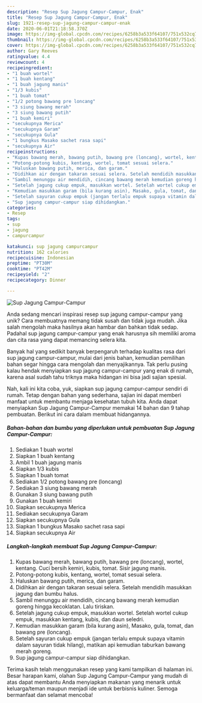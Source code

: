 ```yaml
---
description: "Resep Sup Jagung Campur-Campur, Enak"
title: "Resep Sup Jagung Campur-Campur, Enak"
slug: 1921-resep-sup-jagung-campur-campur-enak
date: 2020-06-01T21:18:58.370Z
image: https://img-global.cpcdn.com/recipes/6258b3a533f64107/751x532cq70/sup-jagung-campur-campur-foto-resep-utama.jpg
thumbnail: https://img-global.cpcdn.com/recipes/6258b3a533f64107/751x532cq70/sup-jagung-campur-campur-foto-resep-utama.jpg
cover: https://img-global.cpcdn.com/recipes/6258b3a533f64107/751x532cq70/sup-jagung-campur-campur-foto-resep-utama.jpg
author: Gary Reeves
ratingvalue: 4.4
reviewcount: 4
recipeingredient:
- "1 buah wortel"
- "1 buah kentang"
- "1 buah jagung manis"
- "1/3 kubis"
- "1 buah tomat"
- "1/2 potong bawang pre loncang"
- "3 siung bawang merah"
- "3 siung bawang putih"
- "1 buah kemiri"
- "secukupnya Merica"
- "secukupnya Garam"
- "secukupnya Gula"
- "1 bungkus Masako sachet rasa sapi"
- "secukupnya Air"
recipeinstructions:
- "Kupas bawang merah, bawang putih, bawang pre (loncang), wortel, kentang. Cuci bersih kemiri, kubis, tomat. Sisir jagung manis."
- "Potong-potong kubis, kentang, wortel, tomat sesuai selera."
- "Haluskan bawang putih, merica, dan garam."
- "Didihkan air dengan takaran sesuai selera. Setelah mendidih masukkan jagung dan bumbu halus."
- "Sambil menunggu air mendidih, cincang bawang merah kemudian goreng hingga kecoklatan. Lalu tiriskan."
- "Setelah jagung cukup empuk, masukkan wortel. Setelah wortel cukup empuk, masukkan kentang, kubis, dan daun seledri."
- "Kemudian masukkan garam (bila kurang asin), Masako, gula, tomat, dan bawang pre (loncang)."
- "Setelah sayuran cukup empuk (jangan terlalu empuk supaya vitamin dalam sayuran tidak hilang), matikan api kemudian taburkan bawang merah goreng."
- "Sup jagung campur-campur siap dihidangkan."
categories:
- Resep
tags:
- sup
- jagung
- campurcampur

katakunci: sup jagung campurcampur 
nutrition: 162 calories
recipecuisine: Indonesian
preptime: "PT30M"
cooktime: "PT42M"
recipeyield: "2"
recipecategory: Dinner

---
```



![Sup Jagung Campur-Campur](https://img-global.cpcdn.com/recipes/6258b3a533f64107/751x532cq70/sup-jagung-campur-campur-foto-resep-utama.jpg)

Anda sedang mencari inspirasi resep sup jagung campur-campur yang unik? Cara membuatnya memang tidak susah dan tidak juga mudah. Jika salah mengolah maka hasilnya akan hambar dan bahkan tidak sedap. Padahal sup jagung campur-campur yang enak harusnya sih memiliki aroma dan cita rasa yang dapat memancing selera kita.



Banyak hal yang sedikit banyak berpengaruh terhadap kualitas rasa dari sup jagung campur-campur, mulai dari jenis bahan, kemudian pemilihan bahan segar hingga cara mengolah dan menyajikannya. Tak perlu pusing kalau hendak menyiapkan sup jagung campur-campur yang enak di rumah, karena asal sudah tahu triknya maka hidangan ini bisa jadi sajian spesial.


Nah, kali ini kita coba, yuk, siapkan sup jagung campur-campur sendiri di rumah. Tetap dengan bahan yang sederhana, sajian ini dapat memberi manfaat untuk membantu menjaga kesehatan tubuh kita. Anda dapat menyiapkan Sup Jagung Campur-Campur memakai 14 bahan dan 9 tahap pembuatan. Berikut ini cara dalam membuat hidangannya.

<!--inarticleads1-->

##### Bahan-bahan dan bumbu yang diperlukan untuk pembuatan Sup Jagung Campur-Campur:

1. Sediakan 1 buah wortel
1. Siapkan 1 buah kentang
1. Ambil 1 buah jagung manis
1. Siapkan 1/3 kubis
1. Siapkan 1 buah tomat
1. Sediakan 1/2 potong bawang pre (loncang)
1. Sediakan 3 siung bawang merah
1. Gunakan 3 siung bawang putih
1. Gunakan 1 buah kemiri
1. Siapkan secukupnya Merica
1. Sediakan secukupnya Garam
1. Siapkan secukupnya Gula
1. Siapkan 1 bungkus Masako sachet rasa sapi
1. Siapkan secukupnya Air




<!--inarticleads2-->

##### Langkah-langkah membuat Sup Jagung Campur-Campur:

1. Kupas bawang merah, bawang putih, bawang pre (loncang), wortel, kentang. Cuci bersih kemiri, kubis, tomat. Sisir jagung manis.
1. Potong-potong kubis, kentang, wortel, tomat sesuai selera.
1. Haluskan bawang putih, merica, dan garam.
1. Didihkan air dengan takaran sesuai selera. Setelah mendidih masukkan jagung dan bumbu halus.
1. Sambil menunggu air mendidih, cincang bawang merah kemudian goreng hingga kecoklatan. Lalu tiriskan.
1. Setelah jagung cukup empuk, masukkan wortel. Setelah wortel cukup empuk, masukkan kentang, kubis, dan daun seledri.
1. Kemudian masukkan garam (bila kurang asin), Masako, gula, tomat, dan bawang pre (loncang).
1. Setelah sayuran cukup empuk (jangan terlalu empuk supaya vitamin dalam sayuran tidak hilang), matikan api kemudian taburkan bawang merah goreng.
1. Sup jagung campur-campur siap dihidangkan.




Terima kasih telah menggunakan resep yang kami tampilkan di halaman ini. Besar harapan kami, olahan Sup Jagung Campur-Campur yang mudah di atas dapat membantu Anda menyiapkan makanan yang menarik untuk keluarga/teman maupun menjadi ide untuk berbisnis kuliner. Semoga bermanfaat dan selamat mencoba!
